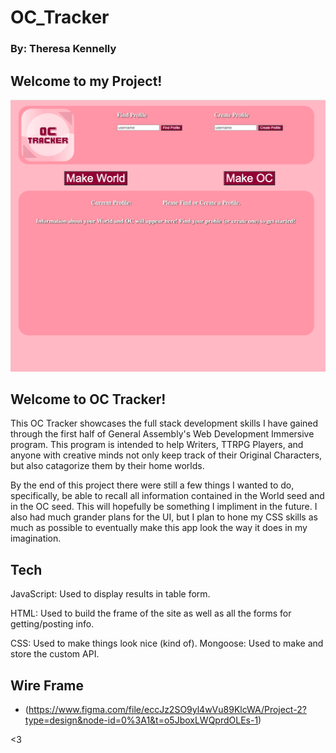 # OC_Tracker
### By: Theresa Kennelly

## Welcome to my Project!

![app screenshot](screenshot.png)


## Welcome to OC Tracker!

This OC Tracker showcases the full stack development skills I have gained through the first half of General Assembly's Web Development Immersive program. This program is intended to help Writers, TTRPG Players, and anyone with creative minds not only keep track of their Original Characters, but also catagorize them by their home worlds.

By the end of this project there were still a few things I wanted to do, specifically, be able to recall all information contained in the World seed and in the OC seed. This will hopefully be something I impliment in the future. I also had much grander plans for the UI, but I plan to hone my CSS skills as much as possible to eventually make this app look the way it does in my imagination.

## Tech

JavaScript: Used to display results in table form.

HTML: Used to build the frame of the site as well as all the forms for getting/posting info.

CSS: Used to make things look nice (kind of).
Mongoose: Used to make and store the custom API.

## Wire Frame 
- (https://www.figma.com/file/eccJz2SO9yl4wVu89KlcWA/Project-2?type=design&node-id=0%3A1&t=o5JboxLWQprdOLEs-1)

<3